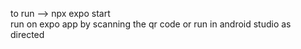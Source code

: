 to run --> npx expo start
<br>
run on expo app by scanning the qr code or run in android studio as directed
